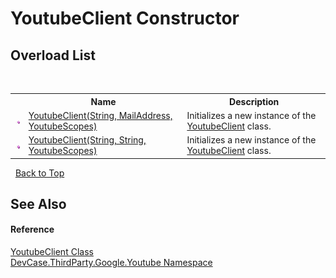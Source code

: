 # YoutubeClient Constructor 
 


## Overload List
&nbsp;<table><tr><th></th><th>Name</th><th>Description</th></tr><tr><td>![Public method](media/pubmethod.gif "Public method")</td><td><a href="M_DevCase_ThirdParty_Google_Youtube_YoutubeClient__ctor">YoutubeClient(String, MailAddress, YoutubeScopes)</a></td><td>
Initializes a new instance of the <a href="T_DevCase_ThirdParty_Google_Youtube_YoutubeClient">YoutubeClient</a> class.</td></tr><tr><td>![Public method](media/pubmethod.gif "Public method")</td><td><a href="M_DevCase_ThirdParty_Google_Youtube_YoutubeClient__ctor_1">YoutubeClient(String, String, YoutubeScopes)</a></td><td>
Initializes a new instance of the <a href="T_DevCase_ThirdParty_Google_Youtube_YoutubeClient">YoutubeClient</a> class.</td></tr></table>&nbsp;
<a href="#youtubeclient-constructor">Back to Top</a>

## See Also


#### Reference
<a href="T_DevCase_ThirdParty_Google_Youtube_YoutubeClient">YoutubeClient Class</a><br /><a href="N_DevCase_ThirdParty_Google_Youtube">DevCase.ThirdParty.Google.Youtube Namespace</a><br />